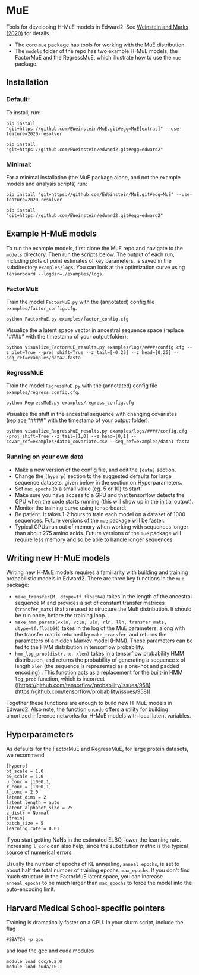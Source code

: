 
# MuE
Tools for developing H-MuE models in Edward2. See  [Weinstein and Marks (2020)](https://www.biorxiv.org/content/10.1101/2020.07.31.231381v1) for details.

 - The core `mue` package has tools for working with the MuE distribution.
 - The `models` folder of the repo has two example H-MuE models, the FactorMuE and the RegressMuE, which illustrate how to use the `mue` package.

## Installation

### Default:

To install, run:

    pip install "git+https://github.com/EWeinstein/MuE.git#egg=MuE[extras]" --use-feature=2020-resolver

    pip install "git+https://github.com/EWeinstein/edward2.git#egg=edward2"

### Minimal:

For a minimal installation (the MuE package alone, and not the example models and analysis scripts) run:

    pip install "git+https://github.com/EWeinstein/MuE.git#egg=MuE" --use-feature=2020-resolver

    pip install "git+https://github.com/EWeinstein/edward2.git#egg=edward2"

## Example H-MuE models

To run the example models, first clone the MuE repo and navigate to the `models` directory. Then run the scripts below. The output of each run, including plots of point estimates of key parameters, is saved in the subdirectory `examples/logs`. You can look at the optimization curve using `tensorboard --logdir=./examples/logs`.

### FactorMuE

Train the model `FactorMuE.py` with the (annotated) config file `examples/factor_config.cfg`.

    python FactorMuE.py examples/factor_config.cfg

Visualize the a latent space vector in ancestral sequence space (replace "####" with the timestamp of your output folder):

    python visualize_FactorMuE_results.py examples/logs/####/config.cfg --z_plot=True --proj_shift=True --z_tail=[-0.25] --z_head=[0.25] --seq_ref=examples/data2.fasta

### RegressMuE
Train the model `RegressMuE.py` with the (annotated) config file `examples/regress_config.cfg`.

    python RegressMuE.py examples/regress_config.cfg

Visualize the shift in the ancestral sequence with changing covariates (replace "####" with the timestamp of your output folder):

    python visualize_RegressMuE_results.py examples/logs/####/config.cfg --proj_shift=True --z_tail=[1,0] --z_head=[0,1] --covar_ref=examples/data1_covariate.csv --seq_ref=examples/data1.fasta

### Running on your own data

 - Make a new version of the config file, and edit the `[data]` section.
 - Change the `[hyperp]` section to the suggested defaults for large sequence datasets, given below in the section on Hyperparameters.
 - Set `max_epochs` to a small value (eg. 5 or 10) to start.
 - Make sure you have access to a GPU and that tensorflow detects the GPU when the code starts running (this will show up in the initial output).
 - Monitor the training curve using tensorboard.
 - Be patient. It takes 1-2 hours to train each model on a dataset of 1000 sequences. Future versions of the `mue` package will be faster.
 - Typical GPUs run out of memory when working with sequences longer than about 275 amino acids. Future versions of the `mue` package will require less memory and so be able to handle longer sequences.


## Writing new H-MuE models

Writing new H-MuE models requires a familiarity with building and training probabilistic models in Edward2.
There are three key functions in the `mue` package:

 - `make_transfer(M, dtype=tf.float64)` takes in the length of the ancestral sequence M and provides a set of constant transfer matrices (`transfer_mats`) that are used to structure the MuE distribution. It should be run once, before the training loop.
 - `make_hmm_params(vxln, vcln, uln, rln, lln, transfer_mats, dtype=tf.float64)` takes in the log of the MuE parameters, along with the transfer matrix returned by `make_transfer`, and returns the parameters of a hidden Markov model (HMM). These parameters can be fed to the HMM distribution in tensorflow probability.
 - `hmm_log_prob(distr, x, xlen)` takes in a tensorflow probability HMM distribution, and returns the probability of generating a sequence `x` of length `xlen` (the sequence is represented as a one-hot and padded encoding) . This function acts as a replacement for the built-in HMM `log_prob` function, which is incorrect ([https://github.com/tensorflow/probability/issues/958](https://github.com/tensorflow/probability/issues/958)).

 Together these functions are enough to build new H-MuE models in Edward2.
 Also note, the function `encode` offers a utility for building amortized inference networks for H-MuE models with local latent variables.

## Hyperparameters

 As defaults for the FactorMuE and RegressMuE, for large protein datasets, we recommend

    [hyperp]
    bt_scale = 1.0
    b0_scale = 1.0
    u_conc = [1000,1]
    r_conc = [1000,1]
    l_conc = 2.0
    latent_dims = 2
    latent_length = auto
    latent_alphabet_size = 25
    z_distr = Normal
    [train]
    batch_size = 5
    learning_rate = 0.01


If you start getting NaNs in the estimated ELBO, lower the learning rate. Increasing `l_conc` can also help, since the substitution matrix is the typical source of numerical errors.

Usually the number of epochs of KL annealing, `anneal_epochs`, is set to about half the total number of training epochs, `max_epochs`. If you don't find much structure in the FactorMuE latent space, you can increase `anneal_epochs` to be much larger than `max_epochs` to force the model into the auto-encoding limit.

## Harvard Medical School-specific pointers
Training is dramatically faster on a GPU. In your slurm script, include the flag

    #SBATCH -p gpu

and load the gcc and cuda modules

    module load gcc/6.2.0
    module load cuda/10.1

